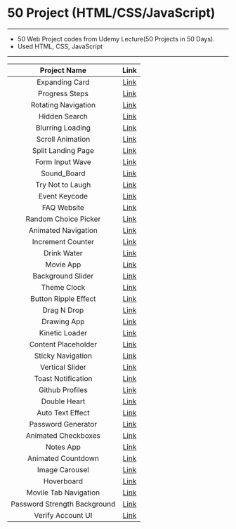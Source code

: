 50 Project (HTML/CSS/JavaScript)
==========
---

- 50 Web Project codes from Udemy Lecture(50 Projects in 50 Days).
- Used HTML, CSS, JavaScript

---

| Project Name | Link |
|:---:|:---:|
|Expanding Card| [Link](https://sjyb9394.github.io/50-Web-Projects/Expanding_Cards/index.html) |
|Progress Steps| [Link](https://sjyb9394.github.io/50-Web-Projects/Progress_Steps/index.html) |
|Rotating Navigation| [Link](https://sjyb9394.github.io/50-Web-Projects/Rotating_Navigation/index.html)|
|Hidden Search| [Link](https://sjyb9394.github.io/50-Web-Projects/Hidden_Search/index.html)|
|Blurring Loading| [Link](https://sjyb9394.github.io/50-Web-Projects/Blurry_Loading/index.html)|
|Scroll Animation| [Link](https://sjyb9394.github.io/50-Web-Projects/Scroll_Animation/index.html)|
|Split Landing Page| [Link](https://sjyb9394.github.io/50-Web-Projects/Split_Landing_Page/index.html)|
|Form Input Wave|[Link](https://sjyb9394.github.io/50-Web-Projects/Form_Input_Wave/index.html)|
|Sound_Board|[Link](https://sjyb9394.github.io/50-Web-Projects/Sound_Board/index.html)|
|Try Not to Laugh| [Link](https://sjyb9394.github.io/50-Web-Projects/Try_Not_To_Laugh/index.html)|
|Event Keycode|[Link](https://sjyb9394.github.io/50-Web-Projects/Event_KeyCodes/index.html)|
|FAQ Website| [Link](https://sjyb9394.github.io/50-Web-Projects/FAQ_Website/index.html)|
|Random Choice Picker| [Link](https://sjyb9394.github.io/50-Web-Projects/Random_Choice_Picker/index.html)|
|Animated Navigation| [Link](https://sjyb9394.github.io/50-Web-Projects/Animated_Navigation/index.html)|
|Increment Counter| [Link](https://sjyb9394.github.io/50-Web-Projects/Increment_Counter/index.html)|
|Drink Water|[Link](https://sjyb9394.github.io/50-Web-Projects/Drink_Water/index.html)|
|Movie App|[Link](https://sjyb9394.github.io/50-Web-Projects/Movie_App/index.html)|
|Background Slider|[Link](https://sjyb9394.github.io/50-Web-Projects/Background_Slider/index.html)|
|Theme Clock|[Link](https://sjyb9394.github.io/50-Web-Projects/Theme_Clock/index.html)|
|Button Ripple Effect| [Link](https://sjyb9394.github.io/50-Web-Projects/Button_Ripple_Effect/index.html)|
|Drag N Drop|[Link](https://sjyb9394.github.io/50-Web-Projects/Drag_N_Drop/index.html)|
|Drawing App|[Link](https://sjyb9394.github.io/50-Web-Projects/Drawing_App/index.html)|
|Kinetic Loader|[Link](https://sjyb9394.github.io/50-Web-Projects/Kinetic_Loader/index.html)|
|Content Placeholder|[Link](https://sjyb9394.github.io/50-Web-Projects/Content_Placeholder/index.html)|
|Sticky Navigation|[Link](https://sjyb9394.github.io/50-Web-Projects/Sticky_Navigation/index.html)|
|Vertical Slider|[Link](https://sjyb9394.github.io/50-Web-Projects/Vertical_Slider/index.html)|
|Toast Notification|[Link](https://sjyb9394.github.io/50-Web-Projects/Toast_Notification/index.html)|
|Github Profiles|[Link](https://sjyb9394.github.io/50-Web-Projects/Github_Profiles/index.html)|
|Double Heart|[Link](https://sjyb9394.github.io/50-Web-Projects/Double_Heart/index.html)|
|Auto Text Effect|[Link](https://sjyb9394.github.io/50-Web-Projects/Auto_Text_Effect/index.html)|
|Password Generator|[Link](https://sjyb9394.github.io/50-Web-Projects/Password_Generator/index.html)|
|Animated Checkboxes|[Link](https://sjyb9394.github.io/50-Web-Projects/Animated_Checkboxes/index.html)|
|Notes App|[Link](https://sjyb9394.github.io/50-Web-Projects/Notes_App/index.html)|
|Animated Countdown|[Link](https://sjyb9394.github.io/50-Web-Projects/Animated_Countdown/index.html)|
|Image Carousel|[Link](https://sjyb9394.github.io/50-Web-Projects/Image_Carousel/index.html)|
|Hoverboard|[Link](https://sjyb9394.github.io/50-Web-Projects/Hoverboard/index.html)|
|Movile Tab Navigation|[Link](https://sjyb9394.github.io/50-Web-Projects/Mobile_Tab_Navigation/index.html)|
|Password Strength Background|[Link](https://sjyb9394.github.io/50-Web-Projects/Password_Strength_Background/index.html)|
|Verify Account UI|[Link](https://sjyb9394.github.io/50-Web-Projects/Verify_Account_UI/index.html)|